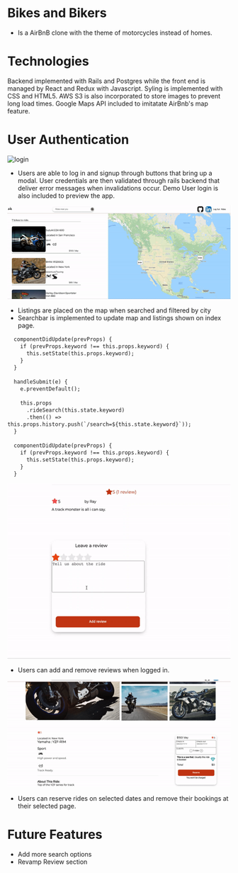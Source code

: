 # Bikes and Bikers

* Is a AirBnB clone with the theme of motorcycles instead of homes.

# Technologies
Backend implemented with Rails and Postgres while the front end is managed by React and Redux with Javascript. Syling is implemented with CSS and HTML5. AWS S3 is also incorporated to store images to prevent long load times. Google Maps API included to imitatate AirBnb's map feature.





# User Authentication
![login](https://github.com/tabemono/BnB/blob/media/media/login-gif.gif)

* Users are able to log in and signup through buttons that bring up a modal. User credentials are then validated through rails backend that deliver error messages when invalidations occur. Demo User login is also included to preview the app.


![search](https://github.com/tabemono/BnB/blob/media/media/search-gif.gif)
* Listings are placed on the map when searched and filtered by city 
* Searchbar is implemented to update map and listings shown on index page.
```
  componentDidUpdate(prevProps) {
    if (prevProps.keyword !== this.props.keyword) {
      this.setState(this.props.keyword);
    }
  }

  handleSubmit(e) {
    e.preventDefault();

    this.props
      .rideSearch(this.state.keyword)
      .then(() => this.props.history.push(`/search=${this.state.keyword}`));
  }

  componentDidUpdate(prevProps) {
    if (prevProps.keyword !== this.props.keyword) {
      this.setState(this.props.keyword);
    }
  }

```


![review](https://github.com/tabemono/BnB/blob/media/media/review-gif.gif)
* Users can add and remove reviews when logged in.

![booking](https://github.com/tabemono/BnB/blob/media/media/booking-gif.gif)
* Users can reserve rides on selected dates and remove their bookings at their selected page.


# Future Features

* Add more search options
* Revamp Review section

